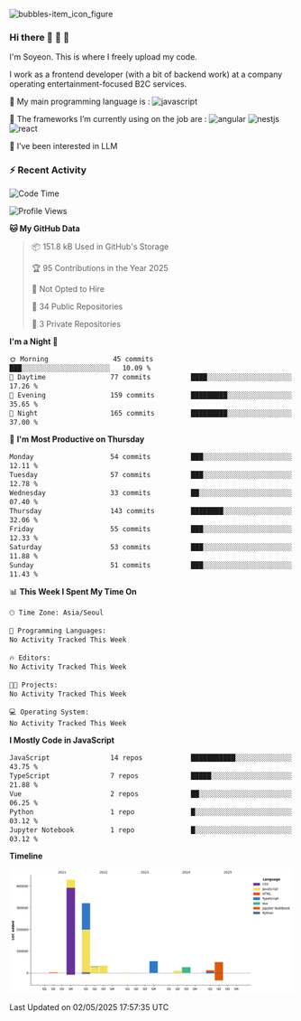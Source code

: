![bubbles-item_icon_figure](https://github.com/user-attachments/assets/22620638-f9c4-4481-b411-70a46d032b39)

### Hi there 🐬 🐬 🐬

I'm Soyeon. This is where I freely upload my code.

I work as a frontend developer (with a bit of backend work) at a company operating entertainment-focused B2C services.

🌊 My main programming language is :
![javascript](https://ziadoua.github.io/m3-Markdown-Badges/badges/Javascript/javascript3.svg)

🌊 The frameworks I’m currently using on the job are : 
![angular](https://ziadoua.github.io/m3-Markdown-Badges/badges/Angular/angular2.svg)
![nestjs](https://ziadoua.github.io/m3-Markdown-Badges/badges/NestJS/nestjs2.svg)
![react](	https://ziadoua.github.io/m3-Markdown-Badges/badges/React/react2.svg)

🌻 I’ve been interested in LLM

### :zap: Recent Activity

<!--START_SECTION:activity-->
<!--END_SECTION:activity-->

<!--START_SECTION:waka-->
![Code Time](http://img.shields.io/badge/Code%20Time-500%20hrs%2043%20mins-blue)

![Profile Views](http://img.shields.io/badge/Profile%20Views-6-blue)

**🐱 My GitHub Data** 

> 📦 151.8 kB Used in GitHub's Storage 
 > 
> 🏆 95 Contributions in the Year 2025
 > 
> 🚫 Not Opted to Hire
 > 
> 📜 34 Public Repositories 
 > 
> 🔑 3 Private Repositories 
 > 
**I'm a Night 🦉** 

```text
🌞 Morning                45 commits          ███░░░░░░░░░░░░░░░░░░░░░░   10.09 % 
🌆 Daytime                77 commits          ████░░░░░░░░░░░░░░░░░░░░░   17.26 % 
🌃 Evening                159 commits         █████████░░░░░░░░░░░░░░░░   35.65 % 
🌙 Night                  165 commits         █████████░░░░░░░░░░░░░░░░   37.00 % 
```
📅 **I'm Most Productive on Thursday** 

```text
Monday                   54 commits          ███░░░░░░░░░░░░░░░░░░░░░░   12.11 % 
Tuesday                  57 commits          ███░░░░░░░░░░░░░░░░░░░░░░   12.78 % 
Wednesday                33 commits          ██░░░░░░░░░░░░░░░░░░░░░░░   07.40 % 
Thursday                 143 commits         ████████░░░░░░░░░░░░░░░░░   32.06 % 
Friday                   55 commits          ███░░░░░░░░░░░░░░░░░░░░░░   12.33 % 
Saturday                 53 commits          ███░░░░░░░░░░░░░░░░░░░░░░   11.88 % 
Sunday                   51 commits          ███░░░░░░░░░░░░░░░░░░░░░░   11.43 % 
```


📊 **This Week I Spent My Time On** 

```text
🕑︎ Time Zone: Asia/Seoul

💬 Programming Languages: 
No Activity Tracked This Week

🔥 Editors: 
No Activity Tracked This Week

🐱‍💻 Projects: 
No Activity Tracked This Week

💻 Operating System: 
No Activity Tracked This Week
```

**I Mostly Code in JavaScript** 

```text
JavaScript               14 repos            ███████████░░░░░░░░░░░░░░   43.75 % 
TypeScript               7 repos             █████░░░░░░░░░░░░░░░░░░░░   21.88 % 
Vue                      2 repos             ██░░░░░░░░░░░░░░░░░░░░░░░   06.25 % 
Python                   1 repo              █░░░░░░░░░░░░░░░░░░░░░░░░   03.12 % 
Jupyter Notebook         1 repo              █░░░░░░░░░░░░░░░░░░░░░░░░   03.12 % 
```



**Timeline**

![Lines of Code chart](https://raw.githubusercontent.com/sosososoyoen/sosososoyoen/main/assets/bar_graph.png)


 Last Updated on 02/05/2025 17:57:35 UTC
<!--END_SECTION:waka-->



